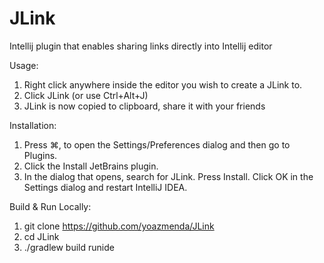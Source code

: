 # JLink
Intellij plugin that enables sharing links directly into Intellij editor

Usage:

1. Right click anywhere inside the editor you wish to create a JLink to.
2. Click JLink (or use Ctrl+Alt+J)
3. JLink is now copied to clipboard, share it with your friends


Installation:

1. Press ⌘, to open the Settings/Preferences dialog and then go to Plugins.
2. Click the Install JetBrains plugin.
3. In the dialog that opens, search for JLink.
Press Install.
Click OK in the Settings dialog and restart IntelliJ IDEA.


Build & Run Locally:

1. git clone https://github.com/yoazmenda/JLink
2. cd JLink
3. ./gradlew build runide
